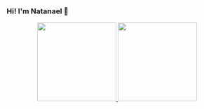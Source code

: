 ### Hi! I'm Natanael 👋

<div align="center">
  <a href="https://github.com/natanaelsantosbr">
  <img height="180em" src="https://github-readme-stats.vercel.app/api?username=natanaelsantosbr&show_icons=true&theme=dracula&include_all_commits=true&count_private=true"/>
  <img height="180em" src="https://github-readme-stats.vercel.app/api/top-langs/?username=natanaelsantosbr&layout=compact&langs_count=7&theme=dracula"/>
</div>
  
